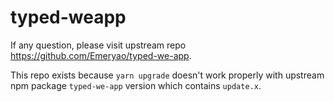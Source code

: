 # typed-weapp

If any question, please visit upstream repo https://github.com/Emeryao/typed-we-app.

This repo exists because `yarn upgrade` doesn't work properly with upstream npm package `typed-we-app` version which contains `update.x`.
